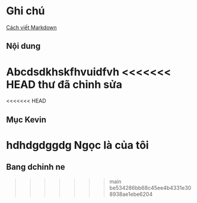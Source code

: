 # Ghi chú
[Cách viết Markdown](https://www.markdownguide.org)
## Nội dung
Abcdsdkhskfhvuidfvh
<<<<<<< HEAD
thư đã chỉnh sửa 
=======
<<<<<<< HEAD
## Mục Kevin
hdhdgdggdg
Ngọc là của tôi 
=======

## Bang dchinh ne
>>>>>>> main
>>>>>>> be534286bb68c45ee4b4331e308938ae1ebe6204
